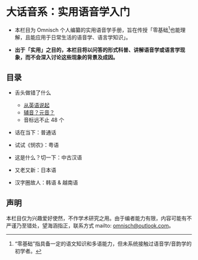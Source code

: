 # 大话音系：实用语音学入门

- 本栏目为 Omnisch 个人编纂的实用语音学手册，旨在传授「零基础[^1]也能理解，且能应用于日常生活的语音学、语言学知识」。

- **出于「实用」之目的，本栏目将以问答的形式科普、讲解语音学或语言学现象，而不会深入讨论这些现象的背景及成因。**

## 目录

- 舌头做错了什么
  - [从英语说起](contents/star_from_eng.md)
  - [辅音？元音？](contents/consonants_and_vowels.md)
  - 音标远不止 48 个

- 话在当下：普通话

- 试试《悯农》：粤语

- 这是什么？切一下：中古汉语

- 又老又新：日本语

- 汉字圈故人：韩语 & 越南语

## 声明

本栏目仅为兴趣爱好使然，不作学术研究之用。由于编者能力有限，内容可能有不严谨乃至错处，望海涵指正，联系方式 mailto: <omnisch@outlook.com>。

[^1]: “零基础”指具备一定的语文知识和多语能力，但未系统接触过语音学/音韵学的初学者。
